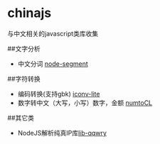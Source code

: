 chinajs
=======
与中文相关的javascript类库收集

##文字分析
* 中文分词  [node-segment](https://github.com/leizongmin/node-segment)  

##字符转换
* 编码转换(支持gbk) [iconv-lite](https://github.com/ashtuchkin/iconv-lite)
* 数字转中文（大写，小写）数字，金额 [numtoCL](https://github.com/cnwhy/numtoCL)

##其它类
* NodeJS解析纯真IP库[lib-qqwry](https://github.com/cnwhy/lib-qqwry)
